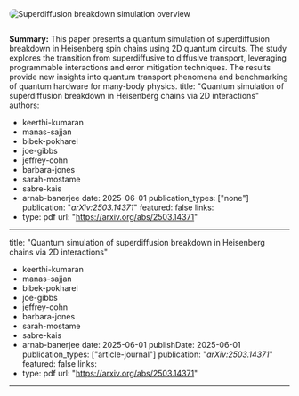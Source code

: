 <img src="/uploads/superdiffusion_breakdown.png" alt="Superdiffusion breakdown simulation overview" style="max-width: 600px; border-radius: 8px; margin-bottom: 1em;" />

**Summary:**
This paper presents a quantum simulation of superdiffusion breakdown in Heisenberg spin chains using 2D quantum circuits. The study explores the transition from superdiffusive to diffusive transport, leveraging programmable interactions and error mitigation techniques. The results provide new insights into quantum transport phenomena and benchmarking of quantum hardware for many-body physics.
title: "Quantum simulation of superdiffusion breakdown in Heisenberg chains via 2D interactions"
authors:
  - keerthi-kumaran
  - manas-sajjan
  - bibek-pokharel
  - joe-gibbs
  - jeffrey-cohn
  - barbara-jones
  - sarah-mostame
  - sabre-kais
  - arnab-banerjee
date: 2025-06-01
publication_types: ["none"]
publication: "*arXiv:2503.14371*"
featured: false
links:
  - type: pdf
    url: "https://arxiv.org/abs/2503.14371"
    
---
title: "Quantum simulation of superdiffusion breakdown in Heisenberg chains via 2D interactions"
  - keerthi-kumaran
  - manas-sajjan
  - bibek-pokharel
  - joe-gibbs
  - jeffrey-cohn
  - barbara-jones
  - sarah-mostame
  - sabre-kais
  - arnab-banerjee
date: 2025-06-01
publishDate: 2025-06-01
publication_types: ["article-journal"]
publication: "*arXiv:2503.14371*"
featured: false
links:
  - type: pdf
    url: "https://arxiv.org/abs/2503.14371"
---


